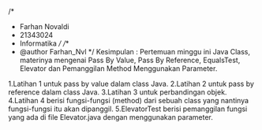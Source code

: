 /*
 * Farhan Novaldi
 * 21343024
 * Informatika
 */
/**
 * @author Farhan_Nvl
 */
Kesimpulan : Pertemuan minggu ini Java Class, materinya mengenai Pass By Value, Pass By Reference, EqualsTest, Elevator dan Pemanggilan Method Menggunakan Parameter.

1.Latihan 1 untuk pass by value dalam class Java.
2.Latihan 2 untuk pass by reference dalam class Java.
3.Latihan 3 untuk perbandingan objek.
4.Latihan 4 berisi fungsi-fungsi (method) dari sebuah class yang nantinya fungsi-fungsi itu akan dipanggil.
5.ElevatorTest berisi pemanggilan fungsi yang ada di file Elevator.java dengan menggunakan parameter.
